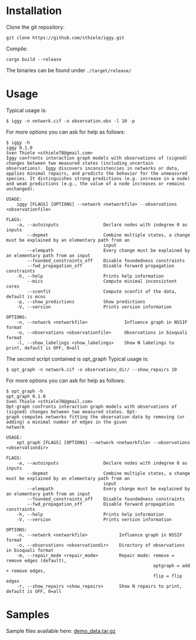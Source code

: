 # Installation


Clone the git repository:

	git clone https://github.com/sthiele/iggy.git


Compile:

	cargo build --release

The binaries can be found under `./target/release/`


# Usage

Typical usage is:

	$ iggy -n network.cif -o observation.obs -l 10 -p

For more options you can ask for help as follows:

	$ iggy -h
	iggy 0.1.0
	Sven Thiele <sthiele78@gmail.com>
	Iggy confronts interaction graph models with observations of (signed) changes between two measured states (including uncertain observations). Iggy discovers inconsistencies in networks or data, applies minimal repairs, and predicts the behavior for the unmeasured species. It distinguishes strong predictions (e.g. increase in a node) and weak predictions (e.g., the value of a node increases or remains unchanged).

	USAGE:
        iggy [FLAGS] [OPTIONS] --network <networkfile> --observations <observationfile>

	FLAGS:
	    -a, --autoinputs                 Declare nodes with indegree 0 as inputs
	        --depmat                     Combine multiple states, a change must be explained by an elementary path from an
			                             input
	        --elempath                   Every change must be explained by an elementary path from an input
	        --founded_constraints_off    Disable foundedness constraints
	        --fwd_propagation_off        Disable forward propagation constraints
	    -h, --help                       Prints help information
	        --mics                       Compute minimal inconsistent cores
	        --scenfit                    Compute scenfit of the data, default is mcos
	    -p, --show_predictions           Show predictions
	    -V, --version                    Prints version information

	OPTIONS:
	    -n, --network <networkfile>              Influence graph in NSSIF format
	    -o, --observations <observationfile>     Observations in bioquali format
	    -l, --show_labelings <show_labelings>    Show N labelings to print, default is OFF, 0=all


The second script contained is opt_graph
Typical usage is:

	$ opt_graph -n network.cif -o observations_dir/ --show_repairs 10

For more options you can ask for help as follows:

	$ opt_graph -h
	opt_graph 0.1.0
	Sven Thiele <sthiele78@gmail.com>
	Opt-graph confronts interaction graph models with observations of (signed) changes between two measured states. Opt-
	graph computes networks fitting the observation data by removing (or adding) a minimal number of edges in the given
	network

	USAGE:
	    opt_graph [FLAGS] [OPTIONS] --network <networkfile> --observations <observationdir>

	FLAGS:
	    -a, --autoinputs                 Declare nodes with indegree 0 as inputs
	        --depmat                     Combine multiple states, a change must be explained by an elementary path from an
	                                     input
	        --elempath                   Every change must be explained by an elementary path from an input
	        --founded_constraints_off    Disable foundedness constraints
	        --fwd_propagation_off        Disable forward propagation constraints
	    -h, --help                       Prints help information
	    -V, --version                    Prints version information

	OPTIONS:
	    -n, --network <networkfile>            Influence graph in NSSIF format
	    -o, --observations <observationdir>    Directory of observations in bioquali format
	    -m, --repair_mode <repair_mode>        Repair mode: remove = remove edges (default), 
		                                                    optgraph = add + remove edges,
	                                                        flip = flip edges
	    -r, --show_repairs <show_repairs>      Show N repairs to print, default is OFF, 0=all



# Samples

Sample files available here: [demo_data.tar.gz](https://bioasp.github.io/iggy/downloads/demo_data.tar.gz)
